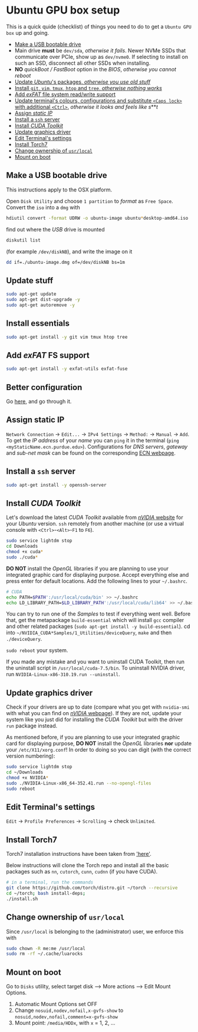 # Ubuntu GPU box setup

This is a quick quide (checklist) of things you need to do to get a `Ubuntu GPU box` up and going.

 - [Make a USB bootable drive](#make-a-usb-bootable-drive)
 - Main drive **must** be `dev/sda`, *otherwise it fails*. Newer NVMe SSDs that communicate over PCIe, show up as `dev/nvme0`. If selecting to install on such an SSD, disconnect all other SSDs when installing.
 - **NO** *quickBoot / FastBoot* option in the *BIOS*, *otherwise you cannot reboot*
 - [Update *Ubuntu*'s packages, *otherwise you use old stuff*](#update-stuff)
 - [Install `git`, `vim`, `tmux`, `htop` and `tree`, *otherwise nothing works*](#install-essentials)
 - [Add *exFAT* file system read/write support](#add-exfat-fs-support)
 - [Update terminal's colours, configurations and substitute `<Caps lock>` with additional `<Ctrl>`](#better-configuration), *otherwise it looks and feels like s*\*\**t*
 - [Assign *static IP*](#assign-static-ip)
 - [Install a `ssh` server](#install-a-ssh-server)
 - [Install *CUDA Toolkit*](#install-cuda-toolkit)
 - [Update graphics driver](#update-graphics-driver)
 - [Edit Terminal's settings](#edit-terminals-settings)
 - [Install Torch7](#install-torch7)
 - [Change ownership of `usr/local`](#change-ownership-of-usrlocal)
 - [Mount on boot](#mount-on-boot)

## Make a USB bootable drive

This instructions apply to the OSX platform.

Open `Disk Utility` and choose `1 partition` to *format* as `Free Space`.
Convert the `iso` into a `dmg` with

```bash
hdiutil convert -format UDRW -o ubuntu-image ubuntu*desktop-amd64.iso
```

find out where the *USB* drive is mounted

```bash
diskutil list
```

(for example `/dev/diskNB`), and write the image on it

```bash
dd if=./ubuntu-image.dmg of=/dev/diskNB bs=1m
```

## Update stuff

```bash
sudo apt-get update
sudo apt-get dist-upgrade -y
sudo apt-get autoremove -y
```

## Install essentials

```bash
sudo apt-get install -y git vim tmux htop tree
```

## Add *exFAT* FS support

```bash
sudo apt-get install -y exfat-utils exfat-fuse
```

## Better configuration

Go [here](https://github.com/Atcold/Unix-dot-files), and go through it.

## Assign **static IP**

`Network Connection` -> `Edit...` -> `IPv4 Settings` -> `Method:` -> `Manual` -> `Add`.
To get the *IP address* of your *name* you can `ping` it in the terminal (`ping <myStaticName.ecn.purdue.edu>`).
Configurations for *DNS servers*, *gateway* and *sub-net mask* can be found on the corresponding [ECN webpage](https://engineering.purdue.edu/ECN/Support/KB/Docs/IPSettings).

## Install a `ssh` server

```bash
sudo apt-get install -y openssh-server
```

## Install *CUDA Toolkit*

Let's download the latest *CUDA Toolkit* available from [*nVIDIA* website](https://developer.nvidia.com/cuda-downloads) for your *Ubuntu* version. `ssh` remotely from another machine (or use a virtual console with `<Ctrl>`-`<Alt>`-`F1` to `F6`).

```bash
sudo service lightdm stop
cd Downloads
chmod +x cuda*
sudo ./cuda*
```

**DO NOT** install the *OpenGL* libraries if you are planning to use your integrated graphic card for displaying purpose.
Accept everything else and press enter for default locations.
Add the following lines to your `~/.bashrc`.

```bash
# CUDA
echo PATH=$PATH':/usr/local/cuda/bin' >> ~/.bashrc
echo LD_LIBRARY_PATH=$LD_LIBRARY_PATH':/usr/local/cuda/lib64' >> ~/.bashrc
```

You can try to run one of the *Samples* to test if everything went well. Before that, get the metapackage `build-essential` which will install `gcc` compiler and other related packages (`sudo apt-get install -y build-essential`). cd into `~/NVIDIA_CUDA*Samples/1_Utilities/deviceQuery`, `make` and then `./deviceQuery`.

`sudo reboot` your system.

If you made any mistake and you want to uninstall CUDA Toolkit, then run the uninstall script in `/usr/local/cuda-7.5/bin`. To uninstall NVIDIA driver, run `NVIDIA-Linux-x86-310.19.run --uninstall`.

## Update graphics driver

Check if your drivers are up to date (compare what you get with `nvidia-smi` with what you can find on [*nVIDIA* webpage](http://www.nvidia.com/Download/index.aspx)).
If they are not, update your system like you just did for installing the *CUDA Toolkit* but with the driver `run` package instead.

As mentioned before, if you are planning to use your integrated graphic card for displaying purpose, **DO NOT** install the *OpenGL* libraries **nor** update your `/etc/X11/xorg.conf`! In order to doing so you can digit (with the correct version numbering):

```bash
sudo service lightdm stop
cd ~/Downloads
chmod +x NVIDIA*
sudo ./NVIDIA-Linux-x86_64-352.41.run --no-opengl-files
sudo reboot
```

## Edit Terminal's settings

`Edit` -> `Profile Preferences` -> `Scrolling` -> check `Unlimited`.

## Install Torch7

Torch7 installation instructions have been taken from ['here'](https://github.com/torch/distro).

Below instructions will clone the Torch repo and install all the basic packages such as `nn`, `cutorch`, `cunn`, `cudnn` (if you have CUDA).

```bash
# in a terminal, run the commands
git clone https://github.com/torch/distro.git ~/torch --recursive
cd ~/torch; bash install-deps;
./install.sh
```

## Change ownership of `usr/local`

Since `/usr/local` is belonging to the (administrator) user, we enforce this with

```bash
sudo chown -R me:me /usr/local
sudo rm -rf ~/.cache/luarocks
```

## Mount on boot

Go to `Disks` utility, select target disk --> More actions --> Edit Mount Options.

 1. Automatic Mount Options set OFF 
 2. Change `nosuid,nodev,nofail,x-gvfs-show` to `nosuid,nodev,nofail,comment=x-gvfs-show`
 3. Mount point: `/media/HDDx`, with `x` = 1, 2, ...
